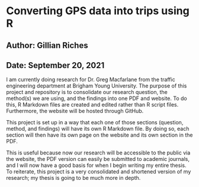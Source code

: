 # Converting GPS data into trips using R

## Author: Gillian Riches

## Date: September 20, 2021

I am currently doing research for Dr. Greg Macfarlane from the traffic engineering
department at Brigham Young University. The purpose of this project and repository
is to consolidate our research question, the method(s) we are using, and the findings 
into one PDF and website. To do this, R Markdown files are created and edited rather than
R script files. Furthermore, the website will be hosted through GitHub.

This project is set up in a way that each one of those sections (question, method, and 
findings) will have its own R Markdown file. By doing so, each section will then have 
its own page on the website and its own section in the PDF.

This is useful because now our research will be accessible to the public via the 
website, the PDF version can easily be submitted to academic journals, and I will 
now have a good basis for when I begin writing my entire thesis. To reiterate, this
project is a very consolidated and shortened version of my research; my thesis is going
to be much more in depth.

